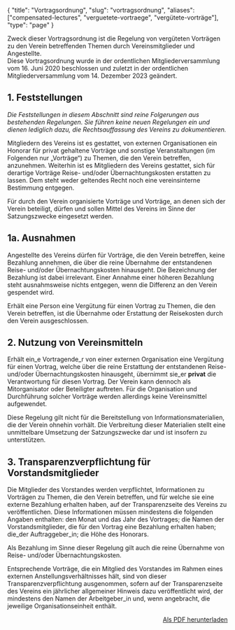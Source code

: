 {
    "title": "Vortragsordnung",
    "slug": "vortragsordnung",
    "aliases": ["compensated-lectures", "verguetete-vortraege", "vergütete-vorträge"],
    "type": "page"
}

Zweck dieser Vortragsordnung ist die Regelung von vergüteten Vorträgen zu den Verein betreffenden Themen durch Vereinsmitglieder und Angestellte.  
Diese Vortragsordnung wurde in der ordentlichen Mitgliederversammlung vom 16. Juni 2020 beschlossen und zuletzt in der ordentlichen Mitgliederversammlung vom 14. Dezember 2023 geändert.

## 1. Feststellungen

*Die Feststellungen in diesem Abschnitt sind reine Folgerungen aus bestehenden Regelungen. Sie führen keine neuen Regelungen ein und dienen lediglich dazu, die Rechtsauffassung des Vereins zu dokumentieren.*

Mitgliedern des Vereins ist es gestattet, von externen Organisationen ein Honorar für privat gehaltene Vorträge und sonstige Veranstaltungen (im Folgenden nur „Vorträge“) zu Themen, die den Verein betreffen, anzunehmen. Weiterhin ist es Mitgliedern des Vereins gestattet, sich für derartige Vorträge Reise- und/oder Übernachtungskosten erstatten zu lassen. Dem steht weder geltendes Recht noch eine vereinsinterne Bestimmung entgegen.

Für durch den Verein organisierte Vorträge und Vorträge, an denen sich der Verein beteiligt, dürfen und sollen Mittel des Vereins im Sinne der Satzungszwecke eingesetzt werden.

## 1a. Ausnahmen

Angestellte des Vereins dürfen für Vorträge, die den Verein betreffen, keine Bezahlung annehmen, die über die reine Übernahme der entstandenen Reise- und/oder Übernachtungskosten hinausgeht. Die Bezeichnung der Bezahlung ist dabei irrelevant. Einer Annahme einer höheren Bezahlung steht ausnahmsweise nichts entgegen, wenn die Differenz an den Verein gespendet wird.

Erhält eine Person eine Vergütung für einen Vortrag zu Themen, die den Verein betreffen, ist die Übernahme oder Erstattung der Reisekosten durch den Verein ausgeschlossen.

## 2. Nutzung von Vereinsmitteln

Erhält ein_e Vortragende_r von einer externen Organisation eine Vergütung für einen Vortrag, welche über die reine Erstattung der entstandenen Reise- und/oder Übernachtungskosten hinausgeht, übernimmt sie_er **privat** die Verantwortung für diesen Vortrag. Der Verein kann dennoch als Mitorganisator oder Beteiligter auftreten. Für die Organisation und Durchführung solcher Vorträge werden allerdings keine Vereinsmittel aufgewendet.

Diese Regelung gilt nicht für die Bereitstellung von Informationsmaterialien, die der Verein ohnehin vorhält. Die Verbreitung dieser Materialien stellt eine unmittelbare Umsetzung der Satzungszwecke dar und ist insofern zu unterstützen.

## 3. Transparenzverpflichtung für Vorstandsmitglieder

Die Mitglieder des Vorstandes werden verpflichtet, Informationen zu Vorträgen zu Themen, die den Verein betreffen, und für welche sie eine externe Bezahlung erhalten haben, auf der Transparenzseite des Vereins zu veröffentlichen. Diese Informationen müssen mindestens die folgenden Angaben enthalten: den Monat und das Jahr des Vortrages; die Namen der Vorstandsmitglieder, die für den Vortrag eine Bezahlung erhalten haben; die_der Auftraggeber_in; die Höhe des Honorars.

Als Bezahlung im Sinne dieser Regelung gilt auch die reine Übernahme von Reise- und/oder Übernachtungskosten.

Entsprechende Vorträge, die ein Mitglied des Vorstandes im Rahmen eines externen Anstellungsverhältnisses hält, sind von dieser Transparenzverpflichtung ausgenommen, sofern auf der Transparenzseite des Vereins ein jährlicher allgemeiner Hinweis dazu veröffentlicht wird, der mindestens den Namen der Arbeitgeber_in und, wenn angebracht, die jeweilige Organisationseinheit enthält.

<div style="float: right;">
    <a href="https://static.dacdn.de/docs/legal/vortragsordnung.pdf" class="button button-secondary icon icon-download">Als PDF herunterladen</a>
</div>
<div class="clearfix"></div>
